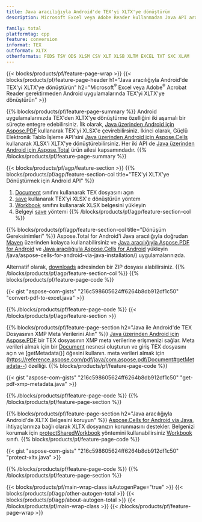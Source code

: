 ```yaml
---
title: Java aracılığıyla Android'de TEX'yi XLTX'ye dönüştürün
description: Microsoft Excel veya Adobe Reader kullanmadan Java API aracılığıyla Android'de TEX'yi XLTX'ye dönüştürün

family: total
platformtag: cpp
feature: conversion
informat: TEX
outformat: XLTX
otherformats: FODS TSV ODS XLSM CSV XLT XLSB XLTM EXCEL TXT SXC XLAM
---
```

{{< blocks/products/pf/feature-page-wrap >}}
{{< blocks/products/pf/feature-page-header h1="Java aracılığıyla Android'de TEX'yi XLTX'ye dönüştürün" h2="Microsoft<sup>&reg;</sup> Excel veya Adobe<sup>&reg;</sup> Acrobat Reader gerektirmeden Android uygulamalarında TEX'yi XLTX'ye dönüştürün" >}}

{{% blocks/products/pf/feature-page-summary %}}
Android uygulamalarınızda TEX'den XLTX'ye dönüştürme özelliğini iki aşamalı bir süreçte entegre edebilirsiniz. İlk olarak, [Java üzerinden Android için Aspose.PDF](https://products.aspose.com/pdf/android-java/) kullanarak TEX'yi XLSX'e çevirebilirsiniz. İkinci olarak, Güçlü Elektronik Tablo İşleme API'sini [Java üzerinden Android için Aspose.Cells](https://products.aspose.com/cells/android-java/) kullanarak XLSX'i XLTX'ye dönüştürebilirsiniz. Her iki API de [Java üzerinden Android için Aspose.Total](https://products.aspose.com/total/android-java/) ürün ailesi kapsamındadır. 
{{% /blocks/products/pf/feature-page-summary  %}}

{{< blocks/products/pf/agp/feature-section >}}
{{% blocks/products/pf/agp/feature-section-col title="TEX'yi XLTX'ye Dönüştürmek için Android API" %}}
1. [Document](https://reference.aspose.com/pdf/java/com.aspose.pdf/Document) sınıfını kullanarak TEX dosyasını açın
2. [save](https://reference.aspose.com/pdf/java/com.aspose.pdf/Document#save-java.lang.String-com.aspose.pdf.SaveOptions-) kullanarak TEX'yi XLSX'e dönüştürün yöntem
3. [Workbook](https://reference.aspose.com/cells/java/com.aspose.cells/Workbook) sınıfını kullanarak XLSX belgesini yükleyin
4. Belgeyi [save](https://reference.aspose.com/cells/java/com.aspose.cells/workbook#save(java.lang.String,%20com.aspose.cells.SaveOptions)) yöntemi
{{% /blocks/products/pf/agp/feature-section-col %}}

{{% blocks/products/pf/agp/feature-section-col title="Dönüşüm Gereksinimleri" %}}
Aspose.Total for Android'i Java aracılığıyla doğrudan [Maven](https://releases.aspose.com/total/java/) üzerinden kolayca kullanabilirsiniz ve [Java aracılığıyla Aspose.PDF for Android](https://docs.aspose.com/pdf/androidjava/installation/) ve [Java aracılığıyla Aspose.Cells for Android](https://docs.aspose.com/cells) yükleyin /java/aspose-cells-for-android-via-java-installation/) uygulamalarınızda.

Alternatif olarak, [downloads](https://releases.aspose.com/total/androidjava) adresinden bir ZIP dosyası alabilirsiniz.
{{% /blocks/products/pf/agp/feature-section-col %}}
{{% blocks/products/pf/feature-page-code %}}

{{< gist "aspose-com-gists" "216c598605624ff6264b8db912df1c50" "convert-pdf-to-excel.java" >}}



{{% /blocks/products/pf/feature-page-code %}}
{{< /blocks/products/pf/agp/feature-section >}}

{{% blocks/products/pf/feature-page-section  h2="Java ile Android'de TEX Dosyasının XMP Meta Verilerini Alın" %}}
[Java üzerinden Android için Aspose.PDF](https://products.aspose.com/pdf/android-java/) bir TEX dosyasının XMP meta verilerine erişmenizi sağlar. Meta verileri almak için bir [Document](https://reference.aspose.com/pdf/java/com.aspose.pdf/Document) nesnesi oluşturun ve giriş TEX dosyasını açın ve [getMetadata()] öğesini kullanın. meta verileri almak için (https://reference.aspose.com/pdf/java/com.aspose.pdf/Document#getMetadata--) özelliği.
{{% blocks/products/pf/feature-page-code %}}

{{< gist "aspose-com-gists" "216c598605624ff6264b8db912df1c50" "get-pdf-xmp-metadata.java" >}}

{{% /blocks/products/pf/feature-page-code  %}}
{{% /blocks/products/pf/feature-page-section %}}

{{% blocks/products/pf/feature-page-section  h2="Java aracılığıyla Android'de XLTX Belgesini koruyun" %}}
[Aspose.Cells for Android via Java](https://products.aspose.com/cells/android-java/), ihtiyaçlarınıza bağlı olarak XLTX dosyanızın korunmasını destekler. Belgenizi korumak için [protectSharedWorkbook](https://reference.aspose.com/cells/java/com.aspose.cells/workbook#protectSharedWorkbook(java.lang.String)) yöntemini kullanabilirsiniz [Workbook](https://reference.aspose.com/cells/java/com.aspose.cells/Workbook) sınıfı.
{{% blocks/products/pf/feature-page-code %}}

{{< gist "aspose-com-gists" "216c598605624ff6264b8db912df1c50" "protect-xltx.java" >}}

{{% /blocks/products/pf/feature-page-code  %}}
{{% /blocks/products/pf/feature-page-section %}}

{{< blocks/products/pf/main-wrap-class isAutogenPage="true" >}}
{{< blocks/products/pf/agp/other-autogen-total >}}
{{< blocks/products/pf/agp/about-autogen-total >}} 
{{< /blocks/products/pf/main-wrap-class >}}
{{< /blocks/products/pf/feature-page-wrap >}}